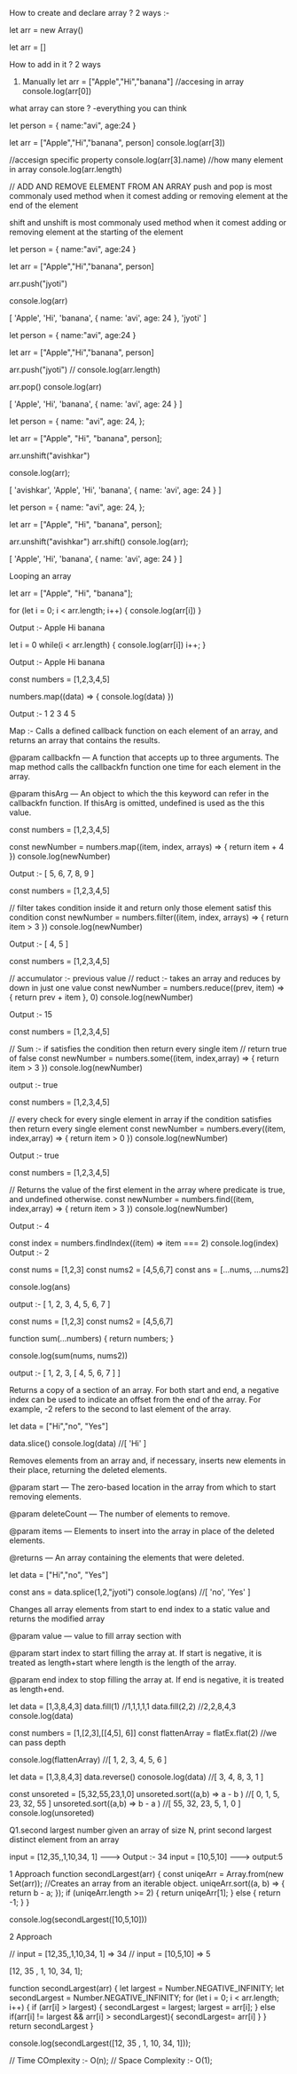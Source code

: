 How to create and declare array ?
2 ways :-

let arr = new Array()

let arr = []

How to add in it ?
2 ways

1. Manually
let arr = ["Apple","Hi","banana"]
//accesing in array
console.log(arr[0])



what array can store ?
-everything you can think


let person = {
  name:"avi",
  age:24
}


let arr = ["Apple","Hi","banana", person]
console.log(arr[3])

//accesign specific property
console.log(arr[3].name)
//how many element in array
console.log(arr.length)


// ADD AND REMOVE ELEMENT FROM AN ARRAY
push and pop is most commonaly used method when it comest adding or removing element at the end of the element


shift and unshift is most commonaly used method when it comest adding or removing element at the starting of the element

<!-- Push method  -->
let person = {
  name:"avi",
  age:24
}

let arr = ["Apple","Hi","banana", person]

arr.push("jyoti")
<!-- console.log(arr.length) -->
console.log(arr)  

[ 'Apple', 'Hi', 'banana', { name: 'avi', age: 24 }, 'jyoti' ]


<!-- pop method -->
let person = {
  name:"avi",
  age:24
}

let arr = ["Apple","Hi","banana", person]

arr.push("jyoti")
// console.log(arr.length)

arr.pop()
console.log(arr)  

[ 'Apple', 'Hi', 'banana', { name: 'avi', age: 24 } ]


<!-- Unshift method -->
let person = {
  name: "avi",
  age: 24,
};

let arr = ["Apple", "Hi", "banana", person];



arr.unshift("avishkar")

console.log(arr);

[ 'avishkar', 'Apple', 'Hi', 'banana', { name: 'avi', age: 24 } ]


<!-- shift method -->

let person = {
  name: "avi",
  age: 24,
};

let arr = ["Apple", "Hi", "banana", person];


arr.unshift("avishkar")
arr.shift()
console.log(arr);



[ 'Apple', 'Hi', 'banana', { name: 'avi', age: 24 } ]



Looping an array

<!-- Using for loop -->

let arr = ["Apple", "Hi", "banana"];


for (let i = 0; i < arr.length; i++) {
  console.log(arr[i])
}

Output :-
Apple
Hi
banana


<!-- Using while loop -->

let i = 0
while(i < arr.length) {
  console.log(arr[i])
  i++;
}

Output :-
Apple
Hi
banana


<!-- Inbuild loop method -->

const numbers =   [1,2,3,4,5]

numbers.map((data) => {
  console.log(data)
})

Output :-
1
2
3
4
5

Map :-
Calls a defined callback function on each element of an array, and returns an array that contains the results.

@param callbackfn — A function that accepts up to three arguments. The map method calls the callbackfn function one time for each element in the array.

@param thisArg — An object to which the this keyword can refer in the callbackfn function. If thisArg is omitted, undefined is used as the this value.


const numbers =   [1,2,3,4,5]

const newNumber = numbers.map((item, index, arrays) => {
return item + 4
})
console.log(newNumber)

Output :- [ 5, 6, 7, 8, 9 ]



<!-- Filter -->

const numbers =   [1,2,3,4,5]

// filter takes condition inside it and return only those element satisf this condition
const newNumber = numbers.filter((item, index, arrays) => {
return item > 3
})
console.log(newNumber)

Output :-
[ 4, 5 ]

<!-- Reduce  -->

const numbers =   [1,2,3,4,5]

// accumulator :- previous value
// reduct :- takes an array and reduces by down in just one value
const newNumber = numbers.reduce((prev, item) => {
return prev + item
}, 0)
console.log(newNumber)

Output :-
15

<!-- Some in arrays -->

const numbers =   [1,2,3,4,5]

// Sum :- if satisfies the condition then return every single item 
// return true of false
const newNumber = numbers.some((item, index,array) => {
return item > 3
})
console.log(newNumber)

output :-
true    


<!-- Every in js -->

const numbers =   [1,2,3,4,5]

// every check for every single element in array if the condition satisfies then return every single element
const newNumber = numbers.every((item, index,array) => {
return item > 0
})
console.log(newNumber)

Output :-
true

<!-- Find Method -->

const numbers =   [1,2,3,4,5]

// Returns the value of the first element in the array where predicate is true, and undefined otherwise.
const newNumber = numbers.find((item, index,array) => {
return item > 3
})
console.log(newNumber)

Output :-
4

<!-- Find Index -->
const index = numbers.findIndex((item) => item === 2)
console.log(index)
Output :-
2


<!-- Speard and rest operator -->

const nums = [1,2,3]
const nums2 = [4,5,6,7]
const ans =  [...nums, ...nums2]

console.log(ans)

output :-
[
  1, 2, 3, 4,
  5, 6, 7
]


<!-- rest operator -->

const nums = [1,2,3]
const nums2 = [4,5,6,7]
<!-- this is the rest operator -->
function sum(...numbers) {
  return numbers;
}

console.log(sum(nums, nums2))

output :-
[ 1, 2, 3, [ 4, 5, 6, 7 ] ]

<!-- slice :- access certain array-->
Returns a copy of a section of an array. For both start and end, a negative index can be used to indicate an offset from the end of the array. For example, -2 refers to the second to last element of the array.


let data = ["Hi","no", "Yes"]

data.slice()
console.log(data) //[ 'Hi' ]

<!-- Splice -->

Removes elements from an array and, if necessary, inserts new elements in their place, returning the deleted elements.

@param start — The zero-based location in the array from which to start removing elements.

@param deleteCount — The number of elements to remove.

@param items — Elements to insert into the array in place of the deleted elements.

@returns — An array containing the elements that were deleted.

let data = ["Hi","no", "Yes"]

const ans  = data.splice(1,2,"jyoti")
console.log(ans) //[ 'no', 'Yes' ]


<!-- Fill Function -->
Changes all array elements from start to end index to a static value and returns the modified array

@param value — value to fill array section with

@param start
index to start filling the array at. If start is negative, it is treated as length+start where length is the length of the array.

@param end
index to stop filling the array at. If end is negative, it is treated as length+end.


let data = [1,3,8,4,3]
data.fill(1) //1,1,1,1,1
data.fill(2,2) //2,2,8,4,3
console.log(data)

<!-- flat -->
const numbers = [1,[2,3],[[4,5], 6]]
const flattenArray = flatEx.flat(2) //we can pass depth

console.log(flattenArray) //[ 1, 2, 3, 4, 5, 6 ]

<!-- reverse -->

let data = [1,3,8,4,3]
data.reverse()
conosole.log(data) //[ 3, 4, 8, 3, 1 ]


<!-- Sort -->

const unsoreted = [5,32,55,23,1,0]
unsoreted.sort((a,b) => a - b ) //[ 0, 1, 5, 23, 32, 55 ]
unsoreted.sort((a,b) => b - a ) //[ 55, 32, 23, 5, 1, 0 ]
console.log(unsoreted)


<!-- Interview Question -->

Q1.second largest number
given an array of size N, print second largest
distinct element from an array

input = [12,35,,1,10,34, 1] ---> Output :- 34
input = [10,5,10] ---> output:5

1 Approach
function secondLargest(arr) {
  const uniqeArr = Array.from(new Set(arr)); //Creates an array from an iterable object.
  uniqeArr.sort((a, b) => {
    return b - a;
  });
  if (uniqeArr.length >= 2) {
    return uniqeArr[1];
  } else {
    return -1;
  }
}

console.log(secondLargest([10,5,10]))


2 Approach

// input = [12,35,,1,10,34, 1] => 34
// input = [10,5,10]  => 5

[12, 35 , 1, 10, 34, 1];

function secondLargest(arr) {
  let largest = Number.NEGATIVE_INFINITY;
  let secondLargest = Number.NEGATIVE_INFINITY;
  for (let i = 0; i < arr.length; i++) {
    if (arr[i] > largest) {
        secondLargest = largest;
      largest = arr[i];
    } else if(arr[i] != largest && arr[i] > secondLargest){
        secondLargest= arr[i]
    }
  }
  return secondLargest
}


console.log(secondLargest([12, 35 , 1, 10, 34, 1]));

// Time COmplexity :- O(n);
// Space Complexity :- O(1);


<!-- Rotate array by k -->